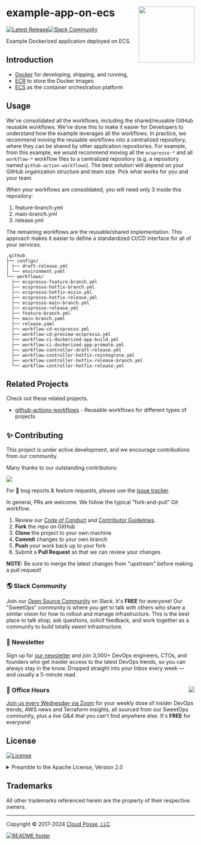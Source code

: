 



<!-- markdownlint-disable -->
# example-app-on-ecs <a href="https://cpco.io/homepage?utm_source=github&utm_medium=readme&utm_campaign=cloudposse/example-app-on-ecs&utm_content="><img align="right" src="https://cloudposse.com/logo-300x69.svg" width="150" /></a>
<a href="https://github.com/cloudposse/example-app-on-ecs/releases/latest"><img src="https://img.shields.io/github/release/cloudposse/example-app-on-ecs.svg" alt="Latest Release"/></a><a href="https://slack.cloudposse.com"><img src="https://slack.cloudposse.com/badge.svg" alt="Slack Community"/></a>
<!-- markdownlint-restore -->

<!--




  ** DO NOT EDIT THIS FILE
  **
  ** This file was automatically generated by the `cloudposse/build-harness`.
  ** 1) Make all changes to `README.yaml`
  ** 2) Run `make init` (you only need to do this once)
  ** 3) Run`make readme` to rebuild this file.
  **
  ** (We maintain HUNDREDS of open source projects. This is how we maintain our sanity.)
  **





-->

Example Dockerized application deployed on ECS.




## Introduction

* [Docker](https://docs.docker.com/engine/reference/builder/) for developing, shipping, and running,
* [ECR](https://aws.amazon.com/ecr/) to store the Docker images
* [ECS](https://aws.amazon.com/ecs/) as the container orchestration platform




## Usage

We've consolidated all the workflows, including the shared/reusable GitHub reusable workflows. We've done this to make it easier for Developers to understand how the example leverages all the workflows.  In practice, we recommend moving the reusable workflows into a centralized repository, where they can be shared by other application repositories. For example, from this example, we would recommend moving all the `ecspresso-*` and all `workflow-*` workflow files to a centralized repository (e.g. a repository named `github-action-workflows`). The best solution will depend on your GitHub organization structure and team size. Pick what works for you and your team.

When your workflows are consolidated, you will need only 3 inside this repository:

1. feature-branch.yml
2. main-branch.yml
3. release.yml

The remaining workflows are the reusable/shared implementation. This approach makes it easier to define a standardized CI/CD interface for all of your services.

```console
.github
├── configs/
│ ├── draft-release.yml
│ └── environment.yaml
└── workflows/
  ├── ecspresso-feature-branch.yml
  ├── ecspresso-hotfix-branch.yml
  ├── ecspresso-hotfix-mixin.yml
  ├── ecspresso-hotfix-release.yml
  ├── ecspresso-main-branch.yml
  ├── ecspresso-release.yml
  ├── feature-branch.yml
  ├── main-branch.yaml
  ├── release.yaml
  ├── workflow-cd-ecspresso.yml
  ├── workflow-cd-preview-ecspresso.yml
  ├── workflow-ci-dockerized-app-build.yml
  ├── workflow-ci-dockerized-app-promote.yml
  ├── workflow-controller-draft-release.yml
  ├── workflow-controller-hotfix-reintegrate.yml
  ├── workflow-controller-hotfix-release-branch.yml
  └── workflow-controller-hotfix-release.yml
```







## Related Projects

Check out these related projects.

- [github-actions-workflows](https://github.com/cloudposse/github-actions-workflows) - Reusable workflows for different types of projects



## ✨ Contributing

This project is under active development, and we encourage contributions from our community.



Many thanks to our outstanding contributors:

<a href="https://github.com/cloudposse/example-app-on-ecs/graphs/contributors">
  <img src="https://contrib.rocks/image?repo=cloudposse/example-app-on-ecs&max=24" />
</a>

For 🐛 bug reports & feature requests, please use the [issue tracker](https://github.com/cloudposse/example-app-on-ecs/issues).

In general, PRs are welcome. We follow the typical "fork-and-pull" Git workflow.
 1. Review our [Code of Conduct](https://github.com/cloudposse/example-app-on-ecs/?tab=coc-ov-file#code-of-conduct) and [Contributor Guidelines](https://github.com/cloudposse/.github/blob/main/CONTRIBUTING.md).
 2. **Fork** the repo on GitHub
 3. **Clone** the project to your own machine
 4. **Commit** changes to your own branch
 5. **Push** your work back up to your fork
 6. Submit a **Pull Request** so that we can review your changes

**NOTE:** Be sure to merge the latest changes from "upstream" before making a pull request!

### 🌎 Slack Community

Join our [Open Source Community](https://cpco.io/slack?utm_source=github&utm_medium=readme&utm_campaign=cloudposse/example-app-on-ecs&utm_content=slack) on Slack. It's **FREE** for everyone! Our "SweetOps" community is where you get to talk with others who share a similar vision for how to rollout and manage infrastructure. This is the best place to talk shop, ask questions, solicit feedback, and work together as a community to build totally *sweet* infrastructure.

### 📰 Newsletter

Sign up for [our newsletter](https://cpco.io/newsletter?utm_source=github&utm_medium=readme&utm_campaign=cloudposse/example-app-on-ecs&utm_content=newsletter) and join 3,000+ DevOps engineers, CTOs, and founders who get insider access to the latest DevOps trends, so you can always stay in the know.
Dropped straight into your Inbox every week — and usually a 5-minute read.

### 📆 Office Hours <a href="https://cloudposse.com/office-hours?utm_source=github&utm_medium=readme&utm_campaign=cloudposse/example-app-on-ecs&utm_content=office_hours"><img src="https://img.cloudposse.com/fit-in/200x200/https://cloudposse.com/wp-content/uploads/2019/08/Powered-by-Zoom.png" align="right" /></a>

[Join us every Wednesday via Zoom](https://cloudposse.com/office-hours?utm_source=github&utm_medium=readme&utm_campaign=cloudposse/example-app-on-ecs&utm_content=office_hours) for your weekly dose of insider DevOps trends, AWS news and Terraform insights, all sourced from our SweetOps community, plus a _live Q&A_ that you can’t find anywhere else.
It's **FREE** for everyone!
## License

<a href="https://opensource.org/licenses/Apache-2.0"><img src="https://img.shields.io/badge/License-Apache%202.0-blue.svg?style=for-the-badge" alt="License"></a>

<details>
<summary>Preamble to the Apache License, Version 2.0</summary>
<br/>
<br/>

Complete license is available in the [`LICENSE`](LICENSE) file.

```text
Licensed to the Apache Software Foundation (ASF) under one
or more contributor license agreements.  See the NOTICE file
distributed with this work for additional information
regarding copyright ownership.  The ASF licenses this file
to you under the Apache License, Version 2.0 (the
"License"); you may not use this file except in compliance
with the License.  You may obtain a copy of the License at

  https://www.apache.org/licenses/LICENSE-2.0

Unless required by applicable law or agreed to in writing,
software distributed under the License is distributed on an
"AS IS" BASIS, WITHOUT WARRANTIES OR CONDITIONS OF ANY
KIND, either express or implied.  See the License for the
specific language governing permissions and limitations
under the License.
```
</details>

## Trademarks

All other trademarks referenced herein are the property of their respective owners.


---
Copyright © 2017-2024 [Cloud Posse, LLC](https://cpco.io/copyright)


<a href="https://cloudposse.com/readme/footer/link?utm_source=github&utm_medium=readme&utm_campaign=cloudposse/example-app-on-ecs&utm_content=readme_footer_link"><img alt="README footer" src="https://cloudposse.com/readme/footer/img"/></a>

<img alt="Beacon" width="0" src="https://ga-beacon.cloudposse.com/UA-76589703-4/cloudposse/example-app-on-ecs?pixel&cs=github&cm=readme&an=example-app-on-ecs"/>
